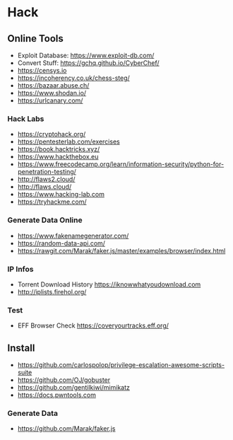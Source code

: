 # Hack

## Online Tools

- Exploit Database: <https://www.exploit-db.com/>
- Convert Stuff: <https://gchq.github.io/CyberChef/>
- <https://censys.io>
- <https://incoherency.co.uk/chess-steg/>
- <https://bazaar.abuse.ch/>
- <https://www.shodan.io/>
- <https://urlcanary.com/>

### Hack Labs

- <https://cryptohack.org/>
- <https://pentesterlab.com/exercises>
- <https://book.hacktricks.xyz/>
- <https://www.hackthebox.eu>
- <https://www.freecodecamp.org/learn/information-security/python-for-penetration-testing/>
- <http://flaws2.cloud/>
- <http://flaws.cloud/>
- <https://www.hacking-lab.com>
- <https://tryhackme.com/>

### Generate Data Online

- <https://www.fakenamegenerator.com/>
- <https://random-data-api.com/>
- <https://rawgit.com/Marak/faker.js/master/examples/browser/index.html>

### IP Infos

- Torrent Download History <https://iknowwhatyoudownload.com>
- <http://iplists.firehol.org/>

### Test

- EFF Browser Check <https://coveryourtracks.eff.org/>

## Install

- <https://github.com/carlospolop/privilege-escalation-awesome-scripts-suite>
- <https://github.com/OJ/gobuster>
- <https://github.com/gentilkiwi/mimikatz>
- <https://docs.pwntools.com>

### Generate Data

- <https://github.com/Marak/faker.js>
